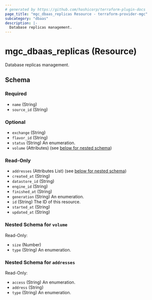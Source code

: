 ```yaml
---
# generated by https://github.com/hashicorp/terraform-plugin-docs
page_title: "mgc_dbaas_replicas Resource - terraform-provider-mgc"
subcategory: "dbaas"
description: |-
  Database replicas management.
---
```


# mgc_dbaas_replicas (Resource)

Database replicas management.



<!-- schema generated by tfplugindocs -->
## Schema

### Required

- `name` (String)
- `source_id` (String)

### Optional

- `exchange` (String)
- `flavor_id` (String)
- `status` (String) An enumeration.
- `volume` (Attributes) (see [below for nested schema](#nestedatt--volume))

### Read-Only

- `addresses` (Attributes List) (see [below for nested schema](#nestedatt--addresses))
- `created_at` (String)
- `datastore_id` (String)
- `engine_id` (String)
- `finished_at` (String)
- `generation` (String) An enumeration.
- `id` (String) The ID of this resource.
- `started_at` (String)
- `updated_at` (String)

<a id="nestedatt--volume"></a>
### Nested Schema for `volume`

Read-Only:

- `size` (Number)
- `type` (String) An enumeration.


<a id="nestedatt--addresses"></a>
### Nested Schema for `addresses`

Read-Only:

- `access` (String) An enumeration.
- `address` (String)
- `type` (String) An enumeration.
